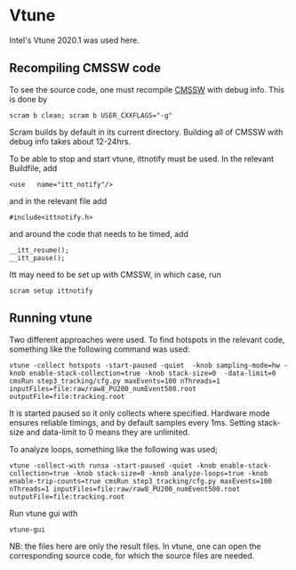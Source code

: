 # Vtune 

Intel's Vtune 2020.1 was used here. 

## Recompiling CMSSW code 
To see the source code, one must recompile [CMSSW](https://github.com/cms-sw/cmssw)  with debug info. This is done by 
```
scram b clean; scram b USER_CXXFLAGS="-g"
``` 
Scram builds by default in its current directory. Building all of CMSSW with debug info takes about 12-24hrs.

To be able to stop and start vtune, ittnotify must be used. In the relevant Buildfile, add
```
<use   name="itt_notify"/> 
```
and in the relevant file add 
```
#include<ittnotify.h> 
``` 
and around the code that needs to be timed, add 
```
__itt_resume();
__itt_pause(); 
``` 

Itt may need to be set up with CMSSW, in which case, run 
```
scram setup ittnotify
``` 


## Running vtune 
Two different approaches were used. To find hotspots in the relevant code, something like the following command was used: 
```
vtune -collect hotspots -start-paused -quiet  -knob sampling-mode=hw -knob enable-stack-collection=true -knob stack-size=0  -data-limit=0 cmsRun step3_tracking/cfg.py maxEvents=100 nThreads=1 inputFiles=file:raw/raw8_PU200_numEvent500.root outputFile=file:tracking.root
```
It is started paused so it only collects where specified. Hardware mode ensures reliable timings, and by default samples every 1ms. Setting stack-size and data-limit to 0 means they are unlimited. 

To analyze loops, something like the following was used; 
```
vtune -collect-with runsa -start-paused -quiet -knob enable-stack-collection=true -knob stack-size=0 -knob analyze-loops=true -knob enable-trip-counts=true cmsRun step3_tracking/cfg.py maxEvents=100 nThreads=1 inputFiles=file:raw/raw8_PU200_numEvent500.root outputFile=file:tracking.root
``` 
Run vtune gui with 
```
vtune-gui
``` 

NB: the files here are only the result files. In vtune, one can open the corresponding source code, for which the source files are needed.  
